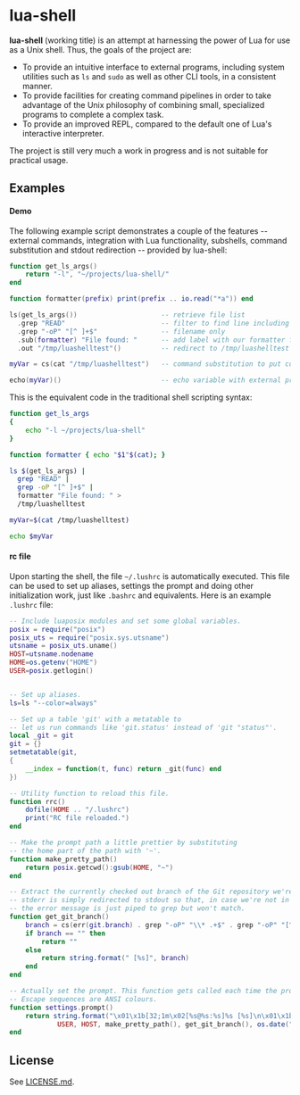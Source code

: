 lua-shell
=========

**lua-shell** (working title) is an attempt at harnessing the power of Lua for use as a
Unix shell. Thus, the goals of the project are:

* To provide an intuitive interface to external programs, including system utilities such as `ls` and `sudo` as well as other CLI tools, in a consistent manner.
* To provide facilities for creating command pipelines in order to take advantage of the Unix philosophy of combining small, specialized programs to complete a complex task.
* To provide an improved REPL, compared to the default one of Lua's interactive interpreter.

The project is still very much a work in progress and is not suitable for practical usage.

Examples
--------

#### Demo
The following example script demonstrates a couple of the features -- external commands, integration with Lua functionality, subshells, command substitution and stdout redirection -- provided by lua-shell:

```lua
function get_ls_args()
	return "-l", "~/projects/lua-shell/"
end

function formatter(prefix) print(prefix .. io.read("*a")) end

ls(get_ls_args())                     -- retrieve file list
  .grep "READ"                        -- filter to find line including 'READ'
  .grep "-oP" "[^ ]+$"                -- filename only
  .sub(formatter) "File found: "      -- add label with our formatter function as a subshell
  .out "/tmp/luashelltest"()          -- redirect to /tmp/luashelltest

myVar = cs(cat "/tmp/luashelltest")   -- command substitution to put contents of file into variable

echo(myVar)()                         -- echo variable with external program
```

This is the equivalent code in the traditional shell scripting syntax:

```bash
function get_ls_args
{
	echo "-l ~/projects/lua-shell"
}

function formatter { echo "$1"$(cat); }

ls $(get_ls_args) |
  grep "READ" |
  grep -oP "[^ ]+$" |
  formatter "File found: " >
  /tmp/luashelltest

myVar=$(cat /tmp/luashelltest)

echo $myVar
```

#### rc file
Upon starting the shell, the file `~/.lushrc` is automatically executed. This file can be used to set up aliases,
settings the prompt and doing other initialization work, just like `.bashrc` and equivalents. Here is an example `.lushrc` file:

```lua
-- Include luaposix modules and set some global variables.
posix = require("posix")
posix_uts = require("posix.sys.utsname")
utsname = posix_uts.uname()
HOST=utsname.nodename
HOME=os.getenv("HOME")
USER=posix.getlogin()


-- Set up aliases.
ls=ls "--color=always"

-- Set up a table 'git' with a metatable to
-- let us run commands like 'git.status' instead of 'git "status"'.
local _git = git
git = {}
setmetatable(git,
{
	__index = function(t, func) return _git(func) end
})

-- Utility function to reload this file.
function rrc()
	dofile(HOME .. "/.lushrc")
	print("RC file reloaded.")
end

-- Make the prompt path a little prettier by substituting
-- the home part of the path with '~'.
function make_pretty_path()
	return posix.getcwd():gsub(HOME, "~")
end

-- Extract the currently checked out branch of the Git repository we're in.
-- stderr is simply redirected to stdout so that, in case we're not in a Git repository,
-- the error message is just piped to grep but won't match.
function get_git_branch()
	branch = cs(err(git.branch) . grep "-oP" "\\* .+$" . grep "-oP" "[^* ]+")
	if branch == "" then
		return ""
	else
		return string.format(" [%s]", branch)
	end
end

-- Actually set the prompt. This function gets called each time the prompt is printed.
-- Escape sequences are ANSI colours.
function settings.prompt()
	return string.format("\x01\x1b[32;1m\x02[%s@%s:%s]%s [%s]\n\x01\x1b[31;1m\x02$ \x01\x1b[0m\x02",
			USER, HOST, make_pretty_path(), get_git_branch(), os.date("%H:%M:%S"))
end

```

License
-------
See [LICENSE.md](LICENSE.md).
